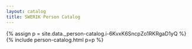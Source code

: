 ```yaml
---
layout: catalog
title: SWERIK Person Catalog
---
```

{% assign p = site.data._person-catalog.i-6KvxK6SncpZo1RKRgaD1yQ %}
{% include person-catalog.html p=p %}

